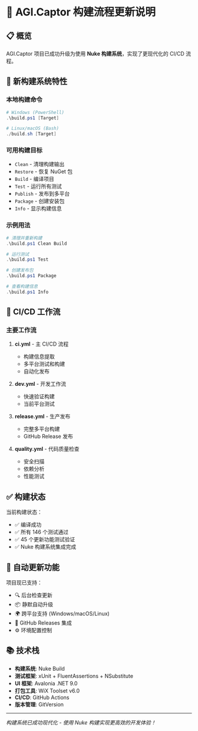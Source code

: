 # 🚀 AGI.Captor 构建流程更新说明

## 📋 概览

AGI.Captor 项目已成功升级为使用 **Nuke 构建系统**，实现了更现代化的 CI/CD 流程。

## 🔧 新构建系统特性

### 本地构建命令
```powershell
# Windows (PowerShell)
.\build.ps1 [Target]

# Linux/macOS (Bash)
./build.sh [Target]
```

### 可用构建目标
- `Clean` - 清理构建输出
- `Restore` - 恢复 NuGet 包
- `Build` - 编译项目
- `Test` - 运行所有测试
- `Publish` - 发布到多平台
- `Package` - 创建安装包
- `Info` - 显示构建信息

### 示例用法
```powershell
# 清理并重新构建
.\build.ps1 Clean Build

# 运行测试
.\build.ps1 Test

# 创建发布包
.\build.ps1 Package

# 查看构建信息
.\build.ps1 Info
```

## 🎯 CI/CD 工作流

### 主要工作流
1. **ci.yml** - 主 CI/CD 流程
   - 构建信息提取
   - 多平台测试和构建
   - 自动化发布

2. **dev.yml** - 开发工作流
   - 快速验证构建
   - 当前平台测试

3. **release.yml** - 生产发布
   - 完整多平台构建
   - GitHub Release 发布

4. **quality.yml** - 代码质量检查
   - 安全扫描
   - 依赖分析
   - 性能测试

## ✅ 构建状态

当前构建状态：
- ✅ 编译成功
- ✅ 所有 146 个测试通过
- ✅ 45 个更新功能测试验证
- ✅ Nuke 构建系统集成完成

## 🔄 自动更新功能

项目现已支持：
- 🔍 后台检查更新
- 📦 静默自动升级
- 🌍 跨平台支持 (Windows/macOS/Linux)
- 🔐 GitHub Releases 集成
- ⚙️ 环境配置控制

## 📚 技术栈

- **构建系统**: Nuke Build
- **测试框架**: xUnit + FluentAssertions + NSubstitute
- **UI 框架**: Avalonia .NET 9.0
- **打包工具**: WiX Toolset v6.0
- **CI/CD**: GitHub Actions
- **版本管理**: GitVersion

---
*构建系统已成功现代化 - 使用 Nuke 构建实现更高效的开发体验！*